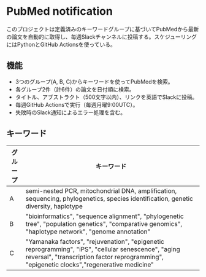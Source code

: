 # PubMed notification

このプロジェクトは定義済みのキーワードグループに基づいてPubMedから最新の論文を自動的に取得し、毎週Slackチャンネルに投稿する。スケジューリングにはPythonとGitHub Actionsを使っている。

## 機能
- 3つのグループ(A, B, C)からキーワードを使ってPubMedを検索。
- 各グループ2件（計6件）の論文を日付順に検索。
- タイトル、アブストラクト（500文字以内）、リンクを英語でSlackに投稿。
- 毎週GitHub Actionsで実行（毎週月曜9:00UTC）。
- 失敗時のSlack通知によるエラー処理を含む。

## キーワード
|グループ|キーワード|
|----|----|
|A|semi-nested PCR, mitochondrial DNA, amplification, sequencing, phylogenetics, species identification, genetic diversity, haplotype|
|B| "bioinformatics", "sequence alignment", "phylogenetic tree", "population genetics", "comparative genomics", "haplotype network", "genome annotation"|
|C|"Yamanaka factors", "rejuvenation", "epigenetic reprogramming", "iPS", "cellular senescence", "aging reversal", "transcription factor reprogramming", "epigenetic clocks","regenerative medicine"|
